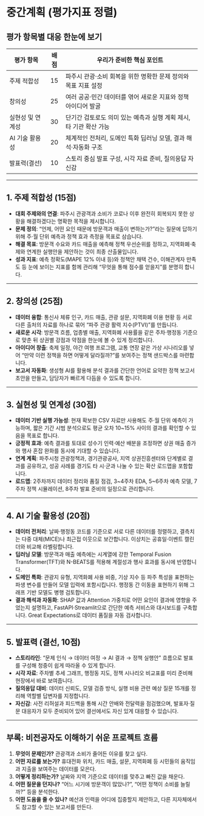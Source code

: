 # 중간계획 (평가지표 정렬)

## 평가 항목별 대응 한눈에 보기
| 평가 항목 | 배점 | 우리가 준비한 핵심 포인트 |
|-----------|:----:|----------------------------|
| 주제 적합성 | 15 | 파주시 관광·소비 회복을 위한 명확한 문제 정의와 목표 지표 설정 |
| 창의성 | 25 | 여러 공공·민간 데이터를 엮어 새로운 지표와 정책 아이디어 발굴 |
| 실현성 및 연계성 | 30 | 단기간 검토로도 의미 있는 예측과 실행 계획 제시, 타 기관 확산 가능 |
| AI 기술 활용성 | 20 | 체계적인 전처리, 도메인 특화 딥러닝 모델, 결과 해석·자동화 구조 |
| 발표력(결선) | 10 | 스토리 중심 발표 구성, 시각 자료 준비, 질의응답 자신감 |

---

## 1. 주제 적합성 (15점)
- **대회 주제와의 연결**: 파주시 관광객과 소비가 코로나 이후 완전히 회복되지 못한 상황을 해결하겠다는 명확한 목적을 제시합니다.  
- **문제 정의**: “언제, 어떤 요인 때문에 방문객과 매출이 변하는가?”라는 질문에 답하기 위해 주·월 단위 예측과 정책 효과 측정을 목표로 삼습니다.  
- **해결 목표**: 방문객 수요와 카드 매출을 예측해 정책 우선순위를 정하고, 지역화폐·축제와 연계한 실행안을 제안하는 것이 최종 산출물입니다.  
- **성과 지표**: 예측 정확도(MAPE 12% 이내 등)와 정책안 채택 건수, 이해관계자 만족도 등 눈에 보이는 지표를 함께 관리해 “무엇을 통해 점수를 얻을지”를 분명히 합니다.

---

## 2. 창의성 (25점)
- **데이터 융합**: 통신사 체류 인구, 카드 매출, 관광 설문, 지역화폐 이용 현황 등 서로 다른 출처의 자료를 하나로 묶어 “파주 관광 활력 지수(PTVI)”를 만듭니다.  
- **새로운 시각**: 방문객 흐름, 업종별 매출, 지역화폐 사용률을 같은 주차·행정동 기준으로 맞춘 뒤 상권별 강점과 약점을 한눈에 볼 수 있게 정리합니다.  
- **아이디어 창출**: 축제 일정, 야간 여행 프로그램, 교통 연장 같은 가상 시나리오를 넣어 “만약 이런 정책을 하면 어떻게 달라질까?”를 보여주는 정책 샌드박스를 마련합니다.  
- **보고서 자동화**: 생성형 AI를 활용해 분석 결과를 간단한 언어로 요약한 정책 보고서 초안을 만들고, 담당자가 빠르게 다듬을 수 있도록 합니다.

---

## 3. 실현성 및 연계성 (30점)
- **데이터 기반 실행 가능성**: 현재 확보한 CSV 자료만 사용해도 주·월 단위 예측이 가능하며, 짧은 기간 시범 분석으로도 평균 오차 10~15% 사이의 결과를 확인할 수 있음을 목표로 합니다.  
- **긍정적 효과**: 예측 결과를 토대로 성수기 인력·예산 배분을 조정하면 상권 매출 증가와 행사 혼잡 완화를 동시에 기대할 수 있습니다.  
- **연계 계획**: 파주시청 관광정책과, 경기관광공사, 지역 상권진흥센터와 단계별로 결과를 공유하고, 성공 사례를 경기도 타 시·군과 나눌 수 있는 확산 로드맵을 포함합니다.  
- **로드맵**: 2주차까지 데이터 정리와 품질 점검, 3~4주차 EDA, 5~6주차 예측 모델, 7주차 정책 시뮬레이션, 8주차 발표 준비의 일정으로 관리합니다.

---

## 4. AI 기술 활용성 (20점)
- **데이터 전처리**: 날짜·행정동 코드를 기준으로 서로 다른 데이터를 정렬하고, 결측치는 다중 대체(MICE)나 최근접 이웃으로 보간합니다. 이상치는 공휴일·이벤트 캘린더와 비교해 라벨링합니다.  
- **딥러닝 모델**: 방문객과 매출 예측에는 시계열에 강한 Temporal Fusion Transformer(TFT)와 N-BEATS를 적용해 계절성과 행사 효과를 동시에 반영합니다.  
- **도메인 특화**: 관광지 유형, 지역화폐 사용 비중, 기상 지수 등 파주 특성을 표현하는 파생 변수를 만들어 모델 입력에 포함시킵니다. 행정동 간 이동을 표현하기 위해 그래프 기반 모델도 병행 검토합니다.  
- **결과 해석과 자동화**: SHAP 값과 Attention 가중치로 어떤 요인이 결과에 영향을 주었는지 설명하고, FastAPI·Streamlit으로 간단한 예측 서비스와 대시보드를 구축합니다. Great Expectations로 데이터 품질을 자동 검사합니다.

---

## 5. 발표력 (결선, 10점)
- **스토리라인**: “문제 인식 → 데이터 여정 → AI 결과 → 정책 실행안” 흐름으로 발표를 구성해 청중이 쉽게 따라올 수 있게 합니다.  
- **시각 자료**: 주차별 추세 그래프, 행정동 지도, 정책 시나리오 비교표를 미리 준비해 현장에서 바로 보여줍니다.  
- **질의응답 대비**: 데이터 신뢰도, 모델 검증 방식, 실행 비용 관련 예상 질문 15개를 정리해 역할별 답변자를 지정합니다.  
- **자신감**: 사전 리허설과 피드백을 통해 시간 안배와 전달력을 점검했으며, 발표자·질문 대응자가 모두 준비되어 있어 결선에서도 자신 있게 대응할 수 있습니다.

---

## 부록: 비전공자도 이해하기 쉬운 프로젝트 흐름
1. **무엇이 문제인가?** 관광객과 소비가 줄어든 이유를 찾고 싶다.  
2. **어떤 자료를 보는가?** 휴대전화 위치, 카드 매출, 설문, 지역화폐 등 시민들의 움직임과 지출을 보여주는 데이터를 모은다.  
3. **어떻게 정리하는가?** 날짜와 지역 기준으로 데이터를 맞추고 빠진 값을 채운다.  
4. **어떤 질문을 던지나?** “어느 시기에 방문객이 많았나?”, “어떤 정책이 소비를 늘릴까?” 등을 분석한다.  
5. **어떤 도움을 줄 수 있나?** 예산과 인력을 어디에 집중할지 제안하고, 다른 지자체에서도 참고할 수 있는 보고서를 만든다.

